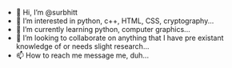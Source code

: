 - 👋 Hi, I’m @surbhitt
- 👀 I’m interested in python, c++, HTML, CSS, cryptography...
- 🌱 I’m currently learning python, computer graphics...
- 💞️ I’m looking to collaborate on anything that I have pre existant knowledge of or needs slight research...
- 📫 How to reach me message me, duh...

<!---
surbhitt/surbhitt is a ✨ special ✨ repository because its `README.md` (this file) appears on your GitHub profile.
You can click the Preview link to take a look at your changes.
--->

